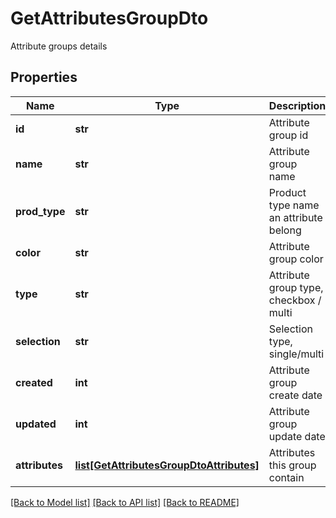 # GetAttributesGroupDto
Attribute groups details
## Properties
Name | Type | Description | Notes
------------ | ------------- | ------------- | -------------
**id** | **str** | Attribute group id | [optional] 
**name** | **str** | Attribute group name | [optional] 
**prod_type** | **str** | Product type name an attribute belong | [optional] 
**color** | **str** | Attribute group color | [optional] 
**type** | **str** | Attribute group type, checkbox / multi | [optional] 
**selection** | **str** | Selection type, single/multi | [optional] 
**created** | **int** | Attribute group create date | [optional] 
**updated** | **int** | Attribute group update date | [optional] 
**attributes** | [**list[GetAttributesGroupDtoAttributes]**](GetAttributesGroupDtoAttributes.md) | Attributes this group contain | [optional] 

[[Back to Model list]](../README.md#documentation-for-models) [[Back to API list]](../README.md#documentation-for-api-endpoints) [[Back to README]](../README.md)


